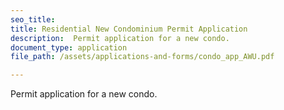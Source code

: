 ```yaml
---
seo_title: 
title: Residential New Condominium Permit Application
description:  Permit application for a new condo.
document_type: application
file_path: /assets/applications-and-forms/condo_app_AWU.pdf

---
```

Permit application for a new condo.
